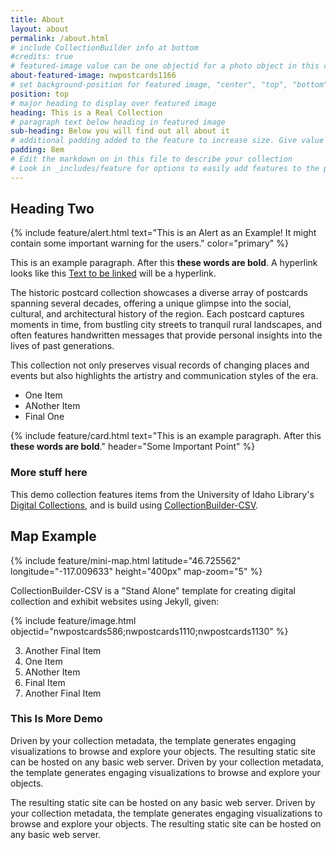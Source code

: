 ```yaml
---
title: About
layout: about
permalink: /about.html
# include CollectionBuilder info at bottom
#credits: true
# featured-image value can be one objectid for a photo object in this collection, a relative path to an image in this project, or a full url to any image. If left blank, no featured image will appear at top of About page.
about-featured-image: nwpostcards1166
# set background-position for featured image, "center", "top", "bottom"
position: top
# major heading to display over featured image
heading: This is a Real Collection
# paragraph text below heading in featured image
sub-heading: Below you will find out all about it
# additional padding added to the feature to increase size. Give value in em or px, e.g. "5em".
padding: 8em
# Edit the markdown on in this file to describe your collection
# Look in _includes/feature for options to easily add features to the page
---
```


## Heading Two

{% include feature/alert.html text="This is an Alert as an Example! It might contain some important warning for the users." color="primary" %}

This is an example paragraph.
After this **these words are bold**.
A hyperlink looks like this [Text to be linked](https://www.lib.uidaho.edu/digital/thayer/about.html) will be a hyperlink.

The historic postcard collection showcases a diverse array of postcards spanning several decades, offering a unique glimpse into the social, cultural, and architectural history of the region. Each postcard captures moments in time, from bustling city streets to tranquil rural landscapes, and often features handwritten messages that provide personal insights into the lives of past generations. 

This collection not only preserves visual records of changing places and events but also highlights the artistry and communication styles of the era.

- One Item
- ANother Item
- Final One

{% include feature/card.html text="This is an example paragraph. After this **these words are bold**." header="Some Important Point" %}

### More stuff here

This demo collection features items from the University of Idaho Library's [Digital Collections](https://www.lib.uidaho.edu/digital/), and is build using [CollectionBuilder-CSV](https://github.com/CollectionBuilder/collectionbuilder-csv).

## Map Example

{% include feature/mini-map.html latitude="46.725562" longitude="-117.009633" height="400px" map-zoom="5" %}

CollectionBuilder-CSV is a "Stand Alone" template for creating digital collection and exhibit websites using Jekyll, given:

{% include feature/image.html objectid="nwpostcards586;nwpostcards1110;nwpostcards1130" %}

3. Another Final Item
1. One Item
2. ANother Item
3. Final Item
3. Another Final Item

### This Is More Demo

Driven by your collection metadata, the template generates engaging visualizations to browse and explore your objects.
The resulting static site can be hosted on any basic web server.
Driven by your collection metadata, the template generates engaging visualizations to browse and explore your objects.

The resulting static site can be hosted on any basic web server. Driven by your collection metadata, the template generates engaging visualizations to browse and explore your objects.
The resulting static site can be hosted on any basic web server.
